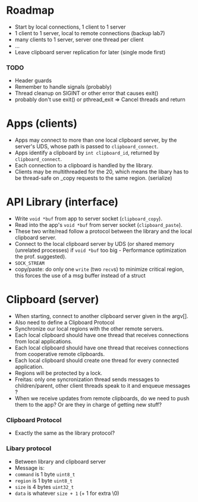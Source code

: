 # Roadmap
 * Start by local connections, 1 client to 1 server
 * 1 client to 1 server, local to remote connections (backup lab7)
 * many clients to 1 server, server one thread per client
 * ...
 * Leave clipboard server replication for later (single mode first)

### TODO
 * Header guards
 * Remember to handle signals (probably)
 * Thread cleanup on SIGINT or other error that causes exit()
 * probably don't use exit() or pthread_exit => Cancel threads and return

# Apps (clients)
 * Apps may connect to more than one local clipboard server, by the server's UDS, whose path is passed to `clipboard_connect`.
 * Apps identify a clipboard by `int clipboard_id`, returned by `clipboard_connect`.
 * Each connection to a clipboard is handled by the library.
 * Clients may be multithreaded for the 20, which means the libary has to be thread-safe on _copy requests to the same region. (serialize)

# API Library (interface)
 * Write `void *buf` from app to server socket (`clipboard_copy`).
 * Read into the app's `void *buf` from server socket (`clipboard_paste`).
 * These two write/read follow a protocol between the library and the local clipboard server.
 * Connect to the local clipboard server by UDS (or shared memory (unrelated processes) if `void *buf` too big - Performance optimization the prof. suggested).
 * `SOCK_STREAM`
 * copy/paste: do only one `write` (two `recv`s) to minimize critical region, this forces the use of a msg buffer instead of a struct

# Clipboard (server)
 * When starting, connect to another clipboard server given in the argv[].
 * Also need to define a Clipboard Protocol
 * Synchronize our local regions with the other remote servers. 
 * Each local clipboard should have one thread that receives connections from local applications.
 * Each local clipboard should have one thread that receives connections from cooperative remote clipboards.
 * Each local clipboard should create one thread for every connected application.
 * Regions will be protected by a lock.
 * Freitas: only one syncronization thread sends messages to children/parent, other client threads speak to it and enqueue messages ?
 * When we receive updates from remote clipboards, do we need to push them to the app? Or are they in charge of getting new stuff?

### Clipboard Protocol
 * Exactly the same as the library protocol?

### Libary protocol
 * Between library and clipboard server
 * Message is: <command><region><size><data>
 * `command` is 1 byte `uint8_t`
 * `region` is 1 byte `uint8_t`
 * `size` is 4 bytes `uint32_t`
 * `data` is whatever `size + 1` (+ 1 for extra \0)
